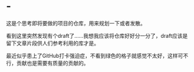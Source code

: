 # -

这是个思考即将要做的项目的仓库，用来规划一下或者发散。

看到这里突然发现有个draft了……我想我应该将仓库好好分一分了，draft应该是留下文章片段供人们参考利用的库才是。

最近似乎患上了GitHub打卡强迫症，不看到绿色的格子就感觉不太好，这样可不行，贡献也是需要有质量的贡献的。
